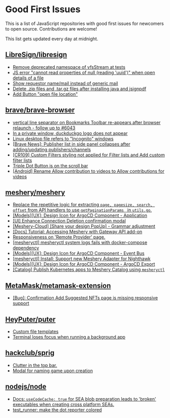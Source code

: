 # Good First Issues

This is a list of JavaScript repositories with good first issues for newcomers to open source. Contributions are welcome!

This list gets updated every day at midnight.

## [LibreSign/libresign](https://github.com/LibreSign/libresign)

- [Remove deprecated namespace of vfsStream at tests](https://github.com/LibreSign/libresign/issues/2972)
- [JS error "cannot read properties of null (reading 'uuid')" when open details of a file](https://github.com/LibreSign/libresign/issues/3145)
- [Show requestor name/mail instead of generic mail](https://github.com/LibreSign/libresign/issues/2532)
- [Delete .zip files and .tar.gz files after installing java and jsignpdf](https://github.com/LibreSign/libresign/issues/2487)
- [Add Button "open file location"](https://github.com/LibreSign/libresign/issues/830)

## [brave/brave-browser](https://github.com/brave/brave-browser)

- [vertical line separator on Bookmarks Toolbar re-appears after browser relaunch - follow up to #6043](https://github.com/brave/brave-browser/issues/36554)
- [In a private window, duckduckgo logo does not appear](https://github.com/brave/brave-browser/issues/18931)
- [Linux desktop file refers to "Incognito" windows](https://github.com/brave/brave-browser/issues/37623)
- [[Brave News]: Publisher list in side panel collapses after adding/updating publishers/channels](https://github.com/brave/brave-browser/issues/36550)
- [[CR109] Custom Filters styling not applied for Filter lists and Add custom filter lists](https://github.com/brave/brave-browser/issues/27647)
- [Triple Dot Button is on the  scroll bar ](https://github.com/brave/brave-browser/issues/36298)
- [[Android] Rename Allow contribution to videos to Allow contributions for videos](https://github.com/brave/brave-browser/issues/17896)

## [meshery/meshery](https://github.com/meshery/meshery)

- [Replace the repetitive logic for extracting `page, pagesize, search, offset` from API handlers to use  `getPaginationParams ` in `utils.go`.](https://github.com/meshery/meshery/issues/10825)
- [[Models][UX]: Design Icon for ArgoCD Component - Application](https://github.com/meshery/meshery/issues/10293)
- [[UI] Enhance Connection Deletion confirmation modal](https://github.com/meshery/meshery/issues/10558)
- [[Meshery-Cloud] [Share your design PopUp] - Grammar adjustment](https://github.com/meshery/meshery/issues/10038)
- [[Docs] Tutorial: Accessing Meshery with Gateway API add-on](https://github.com/meshery/meshery/issues/10333)
- [Responsiveness on 'Remote Provider' page.](https://github.com/meshery/meshery/issues/10743)
- [[mesheryctl] mesheryctl system logs fails with docker-compose dependency](https://github.com/meshery/meshery/issues/10777)
- [[Models][UX]: Design Icon for ArgoCD Component - Event Bus](https://github.com/meshery/meshery/issues/10297)
- [[mesheryctl] Install: Support new Meshery Adapter for Nighthawk](https://github.com/meshery/meshery/issues/10371)
- [[Models][UX]: Design Icon for ArgoCD Component - ArgoCD Export](https://github.com/meshery/meshery/issues/10294)
- [[Catalog] Publish Kubernetes apps to Meshery Catalog using `mesheryctl`](https://github.com/meshery/meshery/issues/10444)

## [MetaMask/metamask-extension](https://github.com/MetaMask/metamask-extension)

- [[Bug]: Confirmation Add Suggested NFTs page is missing responsive support](https://github.com/MetaMask/metamask-extension/issues/20975)

## [HeyPuter/puter](https://github.com/HeyPuter/puter)

- [Custom file templates](https://github.com/HeyPuter/puter/issues/432)
- [Terminal loses focus when running a background app](https://github.com/HeyPuter/puter/issues/453)

## [hackclub/sprig](https://github.com/hackclub/sprig)

- [Clutter in the top bar.](https://github.com/hackclub/sprig/issues/1453)
- [Modal for naming game upon creation](https://github.com/hackclub/sprig/issues/1744)

## [nodejs/node](https://github.com/nodejs/node)

- [Docs: `useCodeCache: true` for SEA blob preparation leads to 'broken' executables when creating cross platform SEAs.](https://github.com/nodejs/node/issues/52420)
- [test_runner: make the dot reporter colored](https://github.com/nodejs/node/issues/51770)

